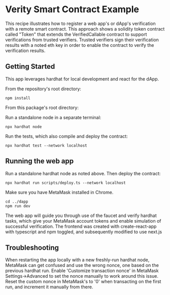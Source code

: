 # Verity Smart Contract Example

This recipe illustrates how to register a web app's or dApp's verification with a remote smart contract. This approach shows a solidity token contract called "Token" that extends the VerifiedCallable contract to support verifications from trusted verifiers. Trusted verifiers sign their verification results with a noted eth key in order to enable the contract to verify the verification results.

## Getting Started

This app leverages hardhat for local development and react for the dApp.

From the repository's root directory:

```
npm install
```

From this package's root directory:

Run a standalone node in a separate terminal:

```
npx hardhat node
```

Run the tests, which also compile and deploy the contract:

```
npx hardhat test --network localhost
```

## Running the web app

Run a standalone hardhat node as noted above. Then deploy the contract:

```
npx hardhat run scripts/deploy.ts --network localhost
```

Make sure you have MetaMask installed in Chrome.

```
cd ../dapp
npm run dev
```

The web app will guide you through use of the faucet and verify hardhat tasks, which give your MetaMask account tokens and enable simulation of successful verification. The frontend was created with create-react-app with typescript and npm toggled, and subsequently modified to use next.js

## Troubleshooting

When restarting the app locally with a new freshly-run hardhat node, MetaMask can get confused and use the wrong nonce, one based on the previous hardhat run. Enable 'Customize transaction nonce' in MetaMask Settings->Advanced to set the nonce manually to work around this issue. Reset the custom nonce in MetaMask's to '0' when transacting on the first run, and increment it manually from there.
